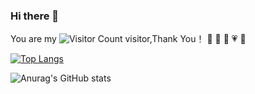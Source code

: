 ### Hi there 👋

<!--
**yuchenovo/yuchenovo** is a ✨ _special_ ✨ repository because its `README.md` (this file) appears on your GitHub profile.

Here are some ideas to get you started:

- 🔭 I’m currently working on ...
- 🌱 I’m currently learning ...
- 👯 I’m looking to collaborate on ...
- 🤔 I’m looking for help with ...
- 💬 Ask me about ...
- 📫 How to reach me: ...
- 😄 Pronouns: ...
- ⚡ Fun fact: ...
-->
You are my ![Visitor Count](https://profile-counter.glitch.me/yuchenovo/count.svg) visitor,Thank You！ :blue_heart: :green_heart: :purple_heart: :heartpulse: :yellow_heart:

[![Top Langs](https://github-readme-stats.vercel.app/api/top-langs/?username=yuchenovo&layout=compact)](https://github.com/anuraghazra/github-readme-stats)

![Anurag's GitHub stats](https://github-readme-stats.vercel.app/api?username=yuchenovo&show_icons=true&theme=synthwave)


